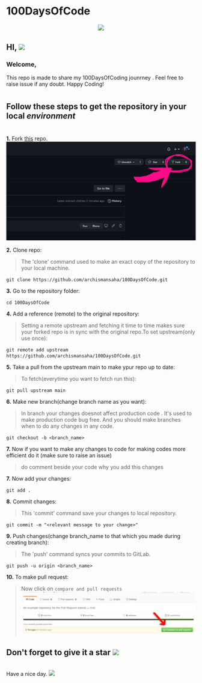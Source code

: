 # 100DaysOfCode
<p align="center"> <img src="https://media.giphy.com/media/du3J3cXyzhj75IOgvA/giphy.gif" width="250px" >
</p> 

## HI, <img src="https://raw.githubusercontent.com/MartinHeinz/MartinHeinz/master/wave.gif" width="30px">
###  **Welcome,**
<p> 
This repo is made to share my 100DaysOfCoding jounrney . Feel free to raise issue if any doubt. Happy Coding!
</p>

#

## Follow these steps to get the repository in your local _environment_
#



**1.** Fork [this](https://github.com/archismansaha/100DaysOfCode.git) repo.
![fork](./Images/Capture.PNG)

 **2.** Clone repo:
 >The 'clone' command used to make an exact copy of the repository to your local machine.
 
 ```
 git clone https://github.com/archismansaha/100DaysOfCode.git 
 ```
**3.** Go to the repository folder:

```
cd 100DaysOfCode
```
**4.** Add a reference (remote) to the original repository:
> Setting a remote upstream and fetching it time to time makes sure your forked repo is in sync with the original repo.To set upstream(only use once):
```
git remote add upstream https://github.com/archismansaha/100DaysOfCode.git
```

**5.** Take a pull from the upstream main to make ypur repo up to date:
>To fetch(everytime you want to fetch run this):
```
git pull upstream main
```
**6.** Make new branch(change branch name as you want):
> In branch your changes doesnot affect production code . It's used to make production code bug free. And you should make branches when to do any changes in any code. 
```
git checkout -b <branch_name>
```
**7.** Now if you want to make any changes to code for making codes more efficient do it (make sure to raise an issue)
 >do comment beside your code why you add this changes

**7.** Now add your changes:

```
git add .
```

**8.** Commit changes:
>This 'commit' command save your  changes to local repository.

```
git commit -m "<relevant message to your change>"
```
**9.** Push changes(change branch_name to that which you made during creating branch):
>The 'push' command  syncs your commits to GitLab.
```
git push -u origin <branch_name>
```
**10.** To make pull request:

>Now click on `compare and pull requests`
>![Pull Request](./Images/Capture2.PNG)

## Don't forget to give it a star <img src="https://img.icons8.com/emoji/48/000000/glowing-star.png" width="30px"/>
 
 </br>
Have a nice day. <img src="https://img.icons8.com/emoji/48/000000/smiling-face-with-smiling-eyes.png"/>

